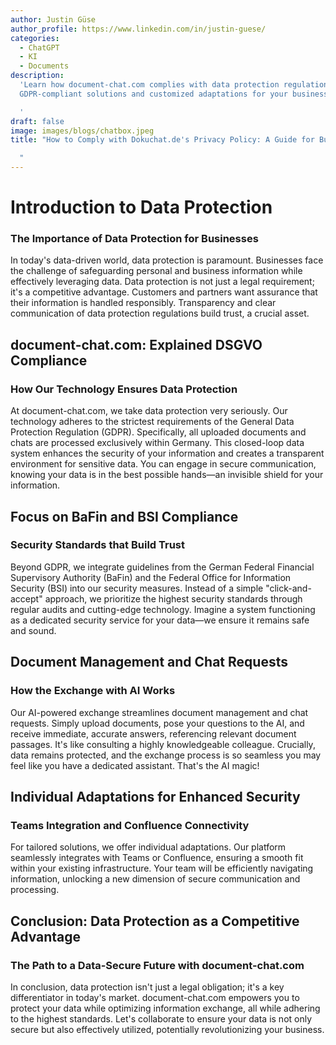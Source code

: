 ```yaml
---
author: Justin Güse
author_profile: https://www.linkedin.com/in/justin-guese/
categories:
  - ChatGPT
  - KI
  - Documents
description:
  'Learn how document-chat.com complies with data protection regulations. Discover
  GDPR-compliant solutions and customized adaptations for your business!

  '
draft: false
image: images/blogs/chatbox.jpeg
title: "How to Comply with Dokuchat.de's Privacy Policy: A Guide for Businesses

  "
---
```


# Introduction to Data Protection

### The Importance of Data Protection for Businesses

In today's data-driven world, data protection is paramount. Businesses face the challenge of safeguarding personal and business information while effectively leveraging data. Data protection is not just a legal requirement; it's a competitive advantage. Customers and partners want assurance that their information is handled responsibly. Transparency and clear communication of data protection regulations build trust, a crucial asset.

## document-chat.com: Explained DSGVO Compliance

### How Our Technology Ensures Data Protection

At document-chat.com, we take data protection very seriously. Our technology adheres to the strictest requirements of the General Data Protection Regulation (GDPR). Specifically, all uploaded documents and chats are processed exclusively within Germany. This closed-loop data system enhances the security of your information and creates a transparent environment for sensitive data. You can engage in secure communication, knowing your data is in the best possible hands—an invisible shield for your information.

## Focus on BaFin and BSI Compliance

### Security Standards that Build Trust

Beyond GDPR, we integrate guidelines from the German Federal Financial Supervisory Authority (BaFin) and the Federal Office for Information Security (BSI) into our security measures. Instead of a simple "click-and-accept" approach, we prioritize the highest security standards through regular audits and cutting-edge technology. Imagine a system functioning as a dedicated security service for your data—we ensure it remains safe and sound.

## Document Management and Chat Requests

### How the Exchange with AI Works

Our AI-powered exchange streamlines document management and chat requests. Simply upload documents, pose your questions to the AI, and receive immediate, accurate answers, referencing relevant document passages. It's like consulting a highly knowledgeable colleague. Crucially, data remains protected, and the exchange process is so seamless you may feel like you have a dedicated assistant. That's the AI magic!

## Individual Adaptations for Enhanced Security

### Teams Integration and Confluence Connectivity

For tailored solutions, we offer individual adaptations. Our platform seamlessly integrates with Teams or Confluence, ensuring a smooth fit within your existing infrastructure. Your team will be efficiently navigating information, unlocking a new dimension of secure communication and processing.

## Conclusion: Data Protection as a Competitive Advantage

### The Path to a Data-Secure Future with document-chat.com

In conclusion, data protection isn't just a legal obligation; it's a key differentiator in today's market. document-chat.com empowers you to protect your data while optimizing information exchange, all while adhering to the highest standards. Let's collaborate to ensure your data is not only secure but also effectively utilized, potentially revolutionizing your business.
